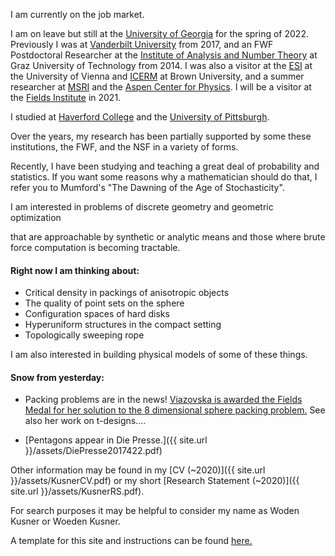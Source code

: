 
I am currently on the job market.

I am on leave but still at the [University of Georgia][UGA] for the spring of 2022.
Previously I was at [Vanderbilt University][VANDERBILT] from 2017, and an FWF Postdoctoral Researcher at the [Institute of Analysis and Number Theory][ANT] at Graz University of Technology from 2014. I was also a visitor at the [ESI][ESI] at the University of Vienna and  [ICERM][ICERM] at Brown University, and a summer researcher at [MSRI][MSRI] and the [Aspen Center for Physics][ASPEN].   I will be a visitor at the [Fields Institute][FIELDS] in 2021.

I studied at [Haverford College][HAVERFORD] and the [University of Pittsburgh][PITT].

Over the years, my research has been partially supported by some these institutions, the FWF, and the NSF in a variety of forms.

Recently, I have been studying and teaching a great deal of probability and statistics.
If you want some reasons why a mathematician should do that, I refer you to Mumford's "The Dawning of the Age of Stochasticity".

<!---Because of this, consider the site to be under construction.  Briefly, -->I am interested in problems of discrete geometry and geometric optimization
that are approachable by synthetic or analytic means and those where brute force computation is becoming tractable.

#### Right now I am thinking about:

- Critical density in packings of anisotropic objects
- The quality of point sets on the sphere
- Configuration spaces of hard disks
- Hyperuniform structures in the compact setting
- Topologically sweeping rope

I am also interested in building physical models of some of these things.

<!---For more detail, you will need to go somewhere else, as this site (as of 2014) is here to test a template.  Otherwise, you would be able to check below for a 
for a short overview, or even find a link to a more recent copy my [CV]({{ site.url }}/assets/KusnerCV.pdf). For more info, search elsewhere. Google is pretty good at finding me these days.-->

<!---#### News for 2018: 
- -->

#### Snow from yesterday: 
- Packing problems are in the news! [Viazovska is awarded the Fields Medal for her solution to the 8 dimensional sphere packing problem.][viazovska] See also her work on t-designs....

- [Pentagons appear in Die Presse.]({{ site.url }}/assets/DiePresse2017422.pdf)

Other information may be found in my [CV (~2020)]({{ site.url }}/assets/KusnerCV.pdf) or my short [Research Statement (~2020)]({{ site.url }}/assets/KusnerRS.pdf).

For search purposes it may be helpful to consider my name as Woden Kusner or Woeden Kusner.

A template for this site and instructions can be found [here.][louis]  

<!---A cobbled together Mathmatica package with some interesting functions can be found [here.]({{ site.url }}/package)-->

[viazovska]:https://arxiv.org/pdf/2207.06913.pdf
[UGA]:https://www.uga.edu/
[FIELDS]:https://www.fields.utoronto.ca/
[ANT]: https://www.tugraz.at/institute/azt/home/
[ESI]: https://www.esi.ac.at/
[ICERM]: https://icerm.brown.edu/
[louis]: https://theran.lt/2014/11/12/about-this-site.html
[MSRI]: https://www.msri.org/
[ASPEN]: https://aspenphys.org/
[VANDERBILT]: https://as.vanderbilt.edu/math/
[HAVERFORD]: https://www.haverford.edu/
[PITT]: https://www.pitt.edu/
 